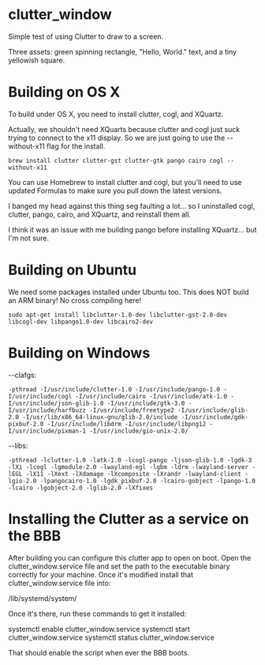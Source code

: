 clutter_window
==============

Simple test of using Clutter to draw to a screen.

Three assets: green spinning rectangle, "Hello, World." text, and a tiny yellowish square.


Building on OS X
================

To build under OS X, you need to install clutter, cogl, and XQuartz.

Actually, we shouldn't need XQuarts because clutter and cogl just suck trying to connect to the x11 display. So we are just
going to use the --without-x11 flag for the install.

```
brew install clutter clutter-gst clutter-gtk pango cairo cogl --without-x11
```

You can use Homebrew to install clutter and cogl, but you'll need to use updated Formulas to make sure you pull down the latest versions.

I banged my head against this thing seg faulting a lot... so I uninstalled cogl, clutter, pango, cairo, and XQuartz, and reinstall them all.

I think it was an issue with me building pango before installing XQuartz... but I'm not sure.


Building on Ubuntu
==================

We need some packages installed under Ubuntu too. This does NOT build an ARM binary! No cross compiling here!

```
sudo apt-get install libclutter-1.0-dev libclutter-gst-2.0-dev libcogl-dev libpango1.0-dev libcairo2-dev
```



Building on Windows
===================

--clafgs:
```
-pthread -I/usr/include/clutter-1.0 -I/usr/include/pango-1.0 -I/usr/include/cogl -I/usr/include/cairo -I/usr/include/atk-1.0 -I/usr/include/json-glib-1.0 -I/usr/include/gtk-3.0 -I/usr/include/harfbuzz -I/usr/include/freetype2 -I/usr/include/glib-2.0 -I/usr/lib/x86_64-linux-gnu/glib-2.0/include -I/usr/include/gdk-pixbuf-2.0 -I/usr/include/libdrm -I/usr/include/libpng12 -I/usr/include/pixman-1 -I/usr/include/gio-unix-2.0/
```

--libs:
```
-pthread -lclutter-1.0 -latk-1.0 -lcogl-pango -ljson-glib-1.0 -lgdk-3 -lXi -lcogl -lgmodule-2.0 -lwayland-egl -lgbm -ldrm -lwayland-server -lEGL -lX11 -lXext -lXdamage -lXcomposite -lXrandr -lwayland-client -lgio-2.0 -lpangocairo-1.0 -lgdk_pixbuf-2.0 -lcairo-gobject -lpango-1.0 -lcairo -lgobject-2.0 -lglib-2.0 -lXfixes
```

Installing the Clutter as a service on the BBB
===============================================

After building you can configure this clutter app to open on boot. Open the clutter_window.service file and set the path to the executable binary correctly for your machine. Once it's modified install that clutter_window.service file into:

/lib/systemd/system/

Once it's there, run these commands to get it installed:

systemctl enable clutter_window.service
systemctl start clutter_window.service
systemctl status clutter_window.service

That should enable the script when ever the BBB boots.